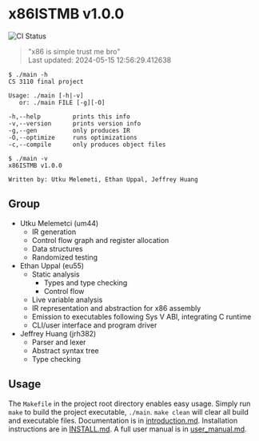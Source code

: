 <!-- THIS FILE IS GENERATED AUTOMATICALLY. -->
<!-- DO NOT EDIT THIS FILE. -->
<!-- EDIT README.md.template INSTEAD. -->
# x86ISTMB v1.0.0


![CI Status](https://github.com/ethanuppal/cs3110_compiler/actions/workflows/ci.yaml/badge.svg)

> "x86 is simple trust me bro"  
> Last updated: 2024-05-15 12:56:29.412638

```
$ ./main -h
CS 3110 final project

Usage: ./main [-h|-v]
   or: ./main FILE [-g][-O]

-h,--help         prints this info
-v,--version      prints version info
-g,--gen          only produces IR
-O,--optimize     runs optimizations
-c,--compile      only produces object files
```
```
$ ./main -v
x86ISTMB v1.0.0

Written by: Utku Melemeti, Ethan Uppal, Jeffrey Huang
```

## Group

- Utku Melemetci (um44)
    - IR generation
    - Control flow graph and register allocation
    - Data structures
    - Randomized testing
- Ethan Uppal (eu55)
    - Static analysis
        - Types and type checking
        - Control flow
    - Live variable analysis
    - IR representation and abstraction for x86 assembly
    - Emission to executables following Sys V ABI, integrating C runtime
    - CLI/user interface and program driver
- Jeffrey Huang (jrh382)
    - Parser and lexer
    - Abstract syntax tree
    - Type checking

## Usage

The `Makefile` in the project root directory enables easy usage.
Simply run `make` to build the project executable, `./main`.
`make clean` will clear all build and executable files.
Documentation is in [introduction.md](docs/introduction.md).
Installation instructions are in [INSTALL.md](INSTALL.md).
A full user manual is in [user_manual.md](docs/user_manual.md).

